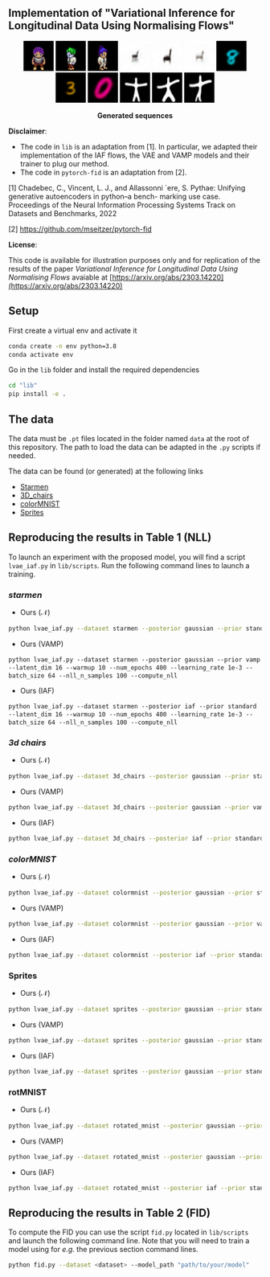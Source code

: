 ## Implementation of "Variational Inference for Longitudinal Data Using Normalising Flows"


<p align="center">
    <a>
	    <img src='lib/plots/to_gif/sprites/case_20/movie.gif' width="60" 
     height="60"/>
	</a>
    <a>
	    <img src='lib/plots/to_gif/sprites/case_0/movie.gif' width="60" 
     height="60"/>
	</a>
    <a>
	    <img src='lib/plots/to_gif/sprites/case_23/movie.gif' width="60" 
     height="60"/>
	</a>
    <a>
	    <img src='lib/plots/to_gif/chairs/case_11/movie.gif' width="60" 
     height="60"/>
	</a>
    <a>
	    <img src='lib/plots/to_gif/chairs/case_31/movie.gif' width="60" 
     height="60"/>
	</a>
    <a>
	    <img src='lib/plots/to_gif/chairs/case_41/movie.gif' width="60" 
     height="60"/>
	</a>
     <a>
	    <img src='lib/plots/to_gif/color/case_8/movie.gif' width="60" 
     height="60"/>
	</a>
    <a>
	    <img src='lib/plots/to_gif/color/case_12/movie.gif' width="60" 
     height="60"/>
	</a>
    <a>
	    <img src='lib/plots/to_gif/color/case_36/movie.gif' width="60" 
     height="60"/>
    </a>
     <a>
	    <img src='lib/plots/to_gif/starmen/case_8/movie.gif' width="60" 
     height="60"/>
	</a>
    <a>
	    <img src='lib/plots/to_gif/starmen/case_12/movie.gif' width="60" 
     height="60"/>
	</a>
    <a>
	    <img src='lib/plots/to_gif/starmen/case_49/movie.gif' width="60" 
     height="60"/>
    </a>
</p>
<p align="center">
  <b>Generated sequences</b>
</p>
	

**Disclaimer**: 
- The code in `lib` is an adaptation from [1]. In particular, we adapted their implementation of the IAF flows, the VAE and VAMP models and their trainer to plug our method.
- The code in `pytorch-fid` is an adaptation from [2].

[1] Chadebec, C., Vincent, L. J., and Allassonni `ere, S. Pythae:
Unifying generative autoencoders in python–a bench-
marking use case. Proceedings of the Neural Information
Processing Systems Track on Datasets and Benchmarks,
2022

[2] https://github.com/mseitzer/pytorch-fid

**License**:

This code is available for illustration purposes only and for replication of the results of the paper *Variational Inference for Longitudinal Data Using Normalising Flows* avaiable at [https://arxiv.org/abs/2303.14220](https://arxiv.org/abs/2303.14220)


## Setup

First create a virtual env and activate it 

```bash
conda create -n env python=3.8
conda activate env
```
Go in the `lib` folder and install the required dependencies

```bash
cd "lib"
pip install -e .
```

## The data
The data must be `.pt` files located in the folder named `data` at the root of this repository. The path to load the data can be adapted in the `.py` scripts if needed.

The data can be found (or generated) at the following links

- [Starmen](https://zenodo.org/record/5081988#.ZB_8ONJBxkg)
- [3D_chairs](https://www.di.ens.fr/willow/research/seeing3Dchairs/)
- [colorMNIST](https://github.com/akandykeller/TopographicVAE)
- [Sprites](https://github.com/YingzhenLi/Sprites)

## Reproducing the results in Table 1 (NLL)

To launch an experiment with the proposed model, you will find a script `lvae_iaf.py` in `lib/scripts`. Run the following command lines to launch a training.


### *starmen*

- Ours ($\mathcal{N}$)
```bash
python lvae_iaf.py --dataset starmen --posterior gaussian --prior standard --latent_dim 16 --warmup 10 --num_epochs 400 --learning_rate 1e-3 --batch_size 64 --nll_n_samples 100 --compute_nll
```
- Ours (VAMP)
```
python lvae_iaf.py --dataset starmen --posterior gaussian --prior vamp --latent_dim 16 --warmup 10 --num_epochs 400 --learning_rate 1e-3 --batch_size 64 --nll_n_samples 100 --compute_nll
```
- Ours (IAF)
```
python lvae_iaf.py --dataset starmen --posterior iaf --prior standard --latent_dim 16 --warmup 10 --num_epochs 400 --learning_rate 1e-3 --batch_size 64 --nll_n_samples 100 --compute_nll
```

### *3d chairs*

- Ours ($\mathcal{N}$)
```bash
python lvae_iaf.py --dataset 3d_chairs --posterior gaussian --prior standard --latent_dim 32 --warmup 10 --num_epochs 400 --learning_rate 1e-3 --batch_size 64 --nll_n_samples 100 --beta 0.5 --compute_nll
```
- Ours (VAMP)
```bash
python lvae_iaf.py --dataset 3d_chairs --posterior gaussian --prior vamp --latent_dim 32 --warmup 10 --num_epochs 400 --learning_rate 1e-3 --batch_size 64 --nll_n_samples 100 --beta 0.5 --compute_nll
```
- Ours (IAF)
```bash
python lvae_iaf.py --dataset 3d_chairs --posterior iaf --prior standard --latent_dim 32 --warmup 10 --num_epochs 400 --learning_rate 1e-3 --batch_size 64 --nll_n_samples 100 --beta 0.5 --compute_nll
```

### *colorMNIST*

- Ours ($\mathcal{N}$)
```bash
python lvae_iaf.py --dataset colormnist --posterior gaussian --prior standard --latent_dim 16 --warmup 10 --num_epochs 250 --learning_rate 1e-3 --batch_size 128 --nll_n_samples 100 --beta 0.5 --compute_nll
```
- Ours (VAMP)
```bash
python lvae_iaf.py --dataset colormnist --posterior gaussian --prior vamp --latent_dim 16 --warmup 10 --num_epochs 250 --learning_rate 1e-3 --batch_size 128 --nll_n_samples 100 --beta 0.5 --compute_nll
```
- Ours (IAF)
```bash
python lvae_iaf.py --dataset colormnist --posterior iaf --prior standard --latent_dim 16 --warmup 10 --num_epochs 250 --learning_rate 1e-3 --batch_size 128 --nll_n_samples 100 --beta 0.5 --compute_nll
```

### Sprites

- Ours ($\mathcal{N}$)
```bash
python lvae_iaf.py --dataset sprites --posterior gaussian --prior standard --latent_dim 16 --warmup 10  --num_epochs 200 --learning_rate 1e-3 --batch_size 64 --nll_n_samples 100 --compute_nll
```
- Ours (VAMP)
```bash
python lvae_iaf.py --dataset sprites --posterior gaussian --prior standard --latent_dim 16 --warmup 10  --num_epochs 200 --learning_rate 1e-3 --batch_size 64 --nll_n_samples 100 --compute_nll
```
- Ours (IAF)
```bash
python lvae_iaf.py --dataset sprites --posterior gaussian --prior standard --latent_dim 16 --warmup 10  --num_epochs 200 --learning_rate 1e-3 --batch_size 64 --nll_n_samples 100 --compute_nll
```

### rotMNIST

- Ours ($\mathcal{N}$)
```bash
python lvae_iaf.py --dataset rotated_mnist --posterior gaussian --prior standard --latent_dim 16 --warmup 10 --num_epochs 200 --learning_rate 1e-3 --batch_size 128  --nll_n_samples 100--compute_nll
```
- Ours (VAMP)
```bash
python lvae_iaf.py --dataset rotated_mnist --posterior gaussian --prior vamp --latent_dim 16 --warmup 10 --num_epochs 200 --learning_rate 1e-3 --batch_size 128  --nll_n_samples 100--compute_nll
```
- Ours (IAF)
```bash
python lvae_iaf.py --dataset rotated_mnist --posterior iaf --prior standard --latent_dim 16 --warmup 10 --num_epochs 200 --learning_rate 1e-3 --batch_size 128  --nll_n_samples 100--compute_nll
```

## Reproducing the results in Table 2 (FID)

To compute the FID you can use the script `fid.py` located in `lib/scripts` and launch the following command line. Note that you will need to train a model using for *e.g.* the previous section command lines.

```bash
python fid.py --dataset <dataset> --model_path "path/to/your/model"
```


